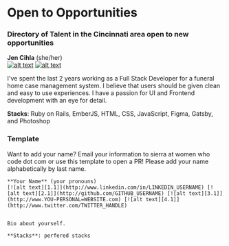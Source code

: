 # Open to Opportunities

### Directory of Talent in the Cincinnati area open to new opportunities 

[1.1]: https://i.imgur.com/YJZaxoB.jpg (linkedin icon with padding)
[2.1]: https://i.imgur.com/dFDYThB.jpg (github icon with padding)
[3.1]: https://i.imgur.com/Awg0NVF.jpg (website icon with padding)
[4.1]: https://i.imgur.com/Ib12ayL.jpg (twitter icon with padding)

**Jen Cihla** (she/her)  
[![alt text][1.1]](www.linkedin.com/in/jennifercihla) [![alt text][2.1]](https://github.com/ZealandMist)


I've spent the last 2 years working as a Full Stack Developer for a funeral home case management system. I believe that users should be given clean and easy to use experiences. I have a passion for UI and Frontend development with an eye for detail.  

**Stacks**: Ruby on Rails, EmberJS, HTML, CSS, JavaScript, Figma, Gatsby, and Photoshop






### Template 
Want to add your name? Email your information to sierra at women who code dot com or use this template to open a PR! Please add your name alphabetically by last name. 
```
**Your Name** (your pronouns)  
[![alt text][1.1]](http://www.linkedin.com/in/LINKEDIN_USERNAME) [![alt text][2.1]](http://github.com/GITHUB_USERNAME) [![alt text][3.1]](http://www.YOU-PERSONAL=WEBSITE.com) [![alt text][4.1]](http://www.twitter.com/TWITTER_HANDLE)


Bio about yourself. 

**Stacks**: perfered stacks
```
